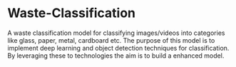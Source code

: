 # Waste-Classification
A waste classification model for classifying images/videos into categories like glass, paper, metal, cardboard etc.  The purpose of this model is to implement deep learning and object detection techniques for classification. By leveraging these to technologies the aim is to build a enhanced model.
